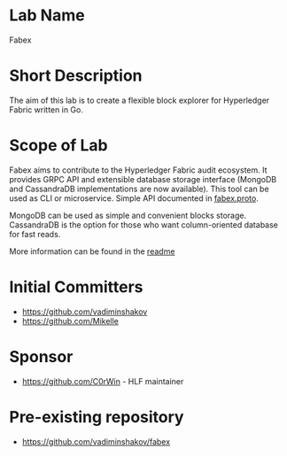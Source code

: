 # Lab Name
Fabex

# Short Description
The aim of this lab is to create a flexible block explorer for Hyperledger Fabric written in Go.

# Scope of Lab
Fabex aims to contribute to the Hyperledger Fabric audit ecosystem. It provides GRPC API and extensible database storage interface (MongoDB and CassandraDB implementations are now available). 
This tool can be used as CLI or microservice. Simple API documented in [fabex.proto](https://github.com/VadimInshakov/fabex/blob/master/proto/fabex.proto). 

MongoDB can be used as simple and convenient blocks storage. CassandraDB is the option for those who want column-oriented database for fast reads.

More information can be found in the [readme](https://github.com/vadimInshakov/fabex/blob/master/readme.md)

# Initial Committers
- https://github.com/vadiminshakov
- https://github.com/Mikelle

# Sponsor
- https://github.com/C0rWin - HLF maintainer 

# Pre-existing repository
- https://github.com/vadiminshakov/fabex